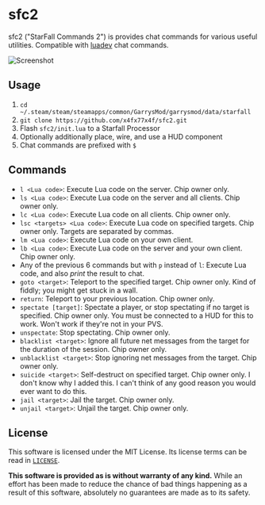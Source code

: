# sfc2
sfc2 ("StarFall Commands 2") is provides chat commands for various useful utilities. Compatible with [luadev](https://github.com/Metastruct/luadev) chat commands.

![Screenshot](https://user-images.githubusercontent.com/70858634/160216771-20429142-af10-4b5c-9c7b-5d6d35841fbd.png)

## Usage
1. `cd ~/.steam/steam/steamapps/common/GarrysMod/garrysmod/data/starfall`
2. `git clone https://github.com/x4fx77x4f/sfc2.git`
3. Flash `sfc2/init.lua` to a Starfall Processor
4. Optionally additionally place, wire, and use a HUD component
5. Chat commands are prefixed with `$`

## Commands
- `l <Lua code>`: Execute Lua code on the server. Chip owner only.
- `ls <Lua code>`: Execute Lua code on the server and all clients. Chip owner only.
- `lc <Lua code>`: Execute Lua code on all clients. Chip owner only.
- `lsc <targets> <Lua code>`: Execute Lua code on specified targets. Chip owner only. Targets are separated by commas.
- `lm <Lua code>`: Execute Lua code on your own client.
- `lb <Lua code>`: Execute Lua code on the server and your own client. Chip owner only.
- Any of the previous 6 commands but with `p` instead of `l`: Execute Lua code, and also *print* the result to chat.
- `goto <target>`: Teleport to the specified target. Chip owner only. Kind of fiddly; you might get stuck in a wall.
- `return`: Teleport to your previous location. Chip owner only.
- `spectate [target]`: Spectate a player, or stop spectating if no target is specified. Chip owner only. You must be connected to a HUD for this to work. Won't work if they're not in your PVS.
- `unspectate`: Stop spectating. Chip owner only.
- `blacklist <target>`: Ignore all future net messages from the target for the duration of the session. Chip owner only.
- `unblacklist <target>`: Stop ignoring net messages from the target. Chip owner only.
- `suicide <target>`: Self-destruct on specified target. Chip owner only. I don't know why I added this. I can't think of any good reason you would ever want to do this.
- `jail <target>`: Jail the target. Chip owner only.
- `unjail <target>`: Unjail the target. Chip owner only.

## License
This software is licensed under the MIT License. Its license terms can be read in [`LICENSE`](LICENSE).

**This software is provided as is without warranty of any kind.** While an effort has been made to reduce the chance of bad things happening as a result of this software, absolutely no guarantees are made as to its safety.
